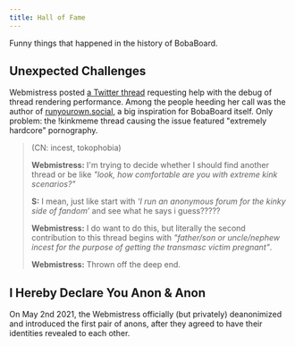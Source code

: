 ```yaml
---
title: Hall of Fame
---
```


Funny things that happened in the history of BobaBoard.

## Unexpected Challenges

Webmistress posted
[a Twitter thread](https://twitter.com/BobaBoard/status/1387224206786498560?s=20)
requesting help with the debug of thread rendering performance. Among the people
heeding her call was the author of
[runyourown.social](http://runyourown.social/), a big inspiration for BobaBoard
itself. Only problem: the !kinkmeme thread causing the issue featured "extremely
hardcore" pornography.

> (CN: incest, tokophobia)
>
> **Webmistress:** I'm trying to decide whether I should find another thread or
> be like _"look, how comfortable are you with extreme kink scenarios?"_
>
> **S:** I mean, just like start with _‘I run an anonymous forum for the kinky
> side of fandom’_ and see what he says i guess?????
>
> **Webmistress:** I do want to do this, but literally the second contribution
> to this thread begins with _"father/son or uncle/nephew incest for the purpose
> of getting the transmasc victim pregnant"_.
>
> **Webmistress:** Thrown off the deep end.

## I Hereby Declare You Anon & Anon

On May 2nd 2021, the Webmistress officially (but privately) deanonimized and
introduced the first pair of anons, after they agreed to have their identities
revealed to each other.
